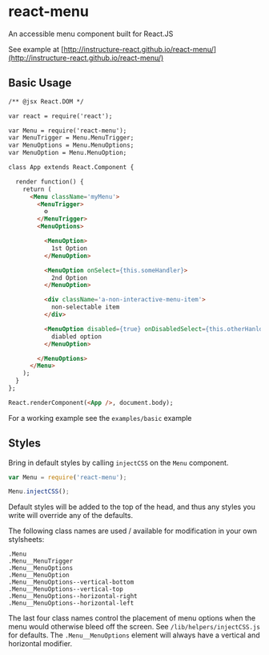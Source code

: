 # react-menu

An accessible menu component built for React.JS

See example at [http://instructure-react.github.io/react-menu/](http://instructure-react.github.io/react-menu/)

## Basic Usage

```html
/** @jsx React.DOM */

var react = require('react');

var Menu = require('react-menu');
var MenuTrigger = Menu.MenuTrigger;
var MenuOptions = Menu.MenuOptions;
var MenuOption = Menu.MenuOption;

class App extends React.Component {

  render function() {
    return (
      <Menu className='myMenu'>
        <MenuTrigger>
          ⚙
        </MenuTrigger>
        <MenuOptions>

          <MenuOption>
            1st Option
          </MenuOption>

          <MenuOption onSelect={this.someHandler}>
            2nd Option
          </MenuOption>

          <div className='a-non-interactive-menu-item'>
            non-selectable item
          </div>

          <MenuOption disabled={true} onDisabledSelect={this.otherHanlder}>
            diabled option
          </MenuOption>

        </MenuOptions>
      </Menu>
    );
  }
};

React.renderComponent(<App />, document.body);

```

For a working example see the `examples/basic` example

## Styles

Bring in default styles by calling `injectCSS` on the `Menu` component.

```javascript
var Menu = require('react-menu');

Menu.injectCSS();
```

Default styles will be added to the top of the head, and thus any styles you
write will override any of the defaults.

The following class names are used / available for modification in your own stylsheets:

```
.Menu
.Menu__MenuTrigger
.Menu__MenuOptions
.Menu__MenuOption
.Menu__MenuOptions--vertical-bottom
.Menu__MenuOptions--vertical-top
.Menu__MenuOptions--horizontal-right
.Menu__MenuOptions--horizontal-left
```

The last four class names control the placement of menu options when the menu
would otherwise bleed off the screen. See `/lib/helpers/injectCSS.js` for
defaults. The `.Menu__MenuOptions` element will always have a vertical and
horizontal modifier.
